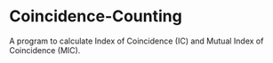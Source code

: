 # Coincidence-Counting
A program to calculate Index of Coincidence (IC) and Mutual Index of Coincidence (MIC).
